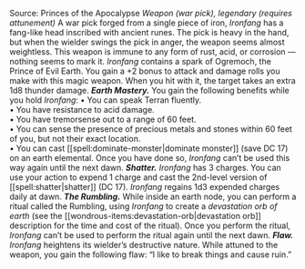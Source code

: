 Source: Princes of the Apocalypse
*Weapon (war pick), legendary (requires attunement)*
A war pick forged from a single piece of iron, *Ironfang* has a fang-like head inscribed with ancient runes. The pick is heavy in the hand, but when the wielder swings the pick in anger, the weapon seems almost weightless. This weapon is immune to any form of rust, acid, or corrosion — nothing seems to mark it. *Ironfang* contains a spark of Ogremoch, the Prince of Evil Earth.
You gain a +2 bonus to attack and damage rolls you make with this magic weapon. When you hit with it, the target takes an extra 1d8 thunder damage.
***Earth Mastery.*** You gain the following benefits while you hold *Ironfang*:
• You can speak Terran fluently.  
• You have resistance to acid damage.  
• You have tremorsense out to a range of 60 feet.  
• You can sense the presence of precious metals and stones within 60 feet of you, but not their exact location.  
• You can cast [[spell:dominate-monster|dominate monster]] (save DC 17) on an earth elemental. Once you have done so, *Ironfang* can’t be used this way again until the next dawn.
***Shatter.*** *Ironfang* has 3 charges. You can use your action to expend 1 charge and cast the 2nd-level version of [[spell:shatter|shatter]] (DC 17). *Ironfang* regains 1d3 expended charges daily at dawn.
***The Rumbling.*** While inside an earth node, you can perform a ritual called the Rumbling, using *Ironfang* to create a *devastation orb of earth* (see the [[wondrous-items:devastation-orb|devastation orb]] description for the time and cost of the ritual). Once you perform the ritual, *Ironfang* can’t be used to perform the ritual again until the next dawn.
***Flaw.*** *Ironfang* heightens its wielder’s destructive nature. While attuned to the weapon, you gain the following flaw: “I like to break things and cause ruin.”